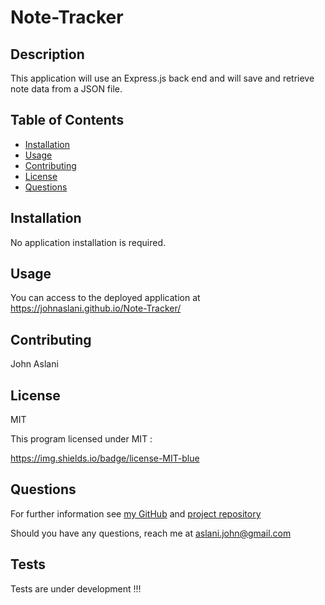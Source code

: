# Note-Tracker

## Description

This application will use an Express.js back end and will save and retrieve note data from a JSON file.

## Table of Contents

- [Installation](#installation)
- [Usage](#usage)
- [Contributing](#contributing)
- [License](#license)
- [Questions](#questions)

## Installation

No application installation is required.

## Usage

You can access to the deployed application at https://johnaslani.github.io/Note-Tracker/

## Contributing

John Aslani

## License

MIT

This program licensed under MIT :

https://img.shields.io/badge/license-MIT-blue

## Questions

For further information see [my GitHub](https://github.com/johnaslani) and [project repository](https://johnaslani.github.io/Note-Tracker/)

Should you have any questions, reach me at aslani.john@gmail.com

## Tests

Tests are under development !!!
